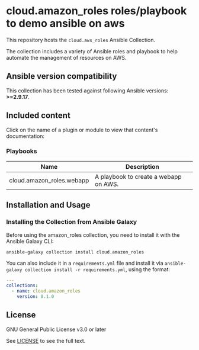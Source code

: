 # cloud.amazon_roles roles/playbook to demo ansible on aws

This repository hosts the `cloud.aws_roles` Ansible Collection.

The collection includes a variety of Ansible roles and playbook to help automate the management of resources on AWS.

<!--start requires_ansible-->
## Ansible version compatibility

This collection has been tested against following Ansible versions: **>=2.9.17**.

## Included content

Click on the name of a plugin or module to view that content's documentation:

<!--start collection content-->

### Playbooks
Name | Description
--- | ---
cloud.amazon_roles.webapp|A playbook to create a webapp on AWS.
<!--end collection content-->

## Installation and Usage

### Installing the Collection from Ansible Galaxy

Before using the amazon_roles collection, you need to install it with the Ansible Galaxy CLI:

    ansible-galaxy collection install cloud.amazon_roles

You can also include it in a `requirements.yml` file and install it via `ansible-galaxy collection install -r requirements.yml`, using the format:

```yaml
---
collections:
  - name: cloud.amazon_roles
    version: 0.1.0
```

## License

GNU General Public License v3.0 or later

See [LICENSE](https://github.com/ansible-collections/cloud.aws_roles/blob/main/LICENSE) to see the full text.
